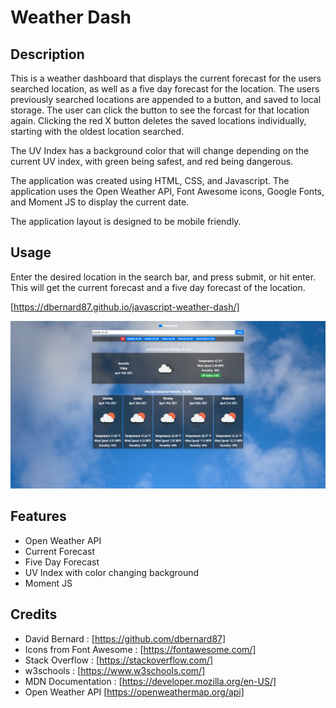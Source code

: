 # Weather Dash


## Description

This is a weather dashboard that displays the current forecast for the users searched location, as well as a five day forecast for the location. The users previously searched locations are appended to a button, and saved to local storage. The user can click the button to see the forcast for that location again. Clicking the red X button deletes the saved locations individually, starting with the oldest location searched.

The UV Index has a background color that will change depending on the current UV index, with green being safest, and red being dangerous.

The application was created using HTML, CSS, and Javascript. The application uses the Open Weather API, Font Awesome icons, Google Fonts, and Moment JS to display the current date.

The application layout is designed to be mobile friendly.


## Usage

Enter the desired location in the search bar, and press submit, or hit enter. This will get the current forecast and a five day forecast of the location.

[https://dbernard87.github.io/javascript-weather-dash/]

![image of Weather Dash website homepage](assets/images/screenshot.png)


## Features

- Open Weather API
- Current Forecast
- Five Day Forecast
- UV Index with color changing background
- Moment JS


## Credits

- David Bernard : [https://github.com/dbernard87]
- Icons from Font Awesome : [https://fontawesome.com/]
- Stack Overflow : [https://stackoverflow.com/]
- w3schools : [https://www.w3schools.com/]
- MDN Documentation : [https://developer.mozilla.org/en-US/]
- Open Weather API [https://openweathermap.org/api]